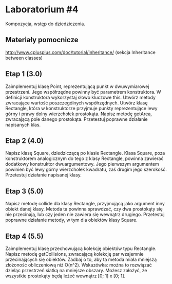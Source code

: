 # Laboratorium #4

Kompozycja, wstęp do dziedziczenia.

## Materiały pomocnicze

http://www.cplusplus.com/doc/tutorial/inheritance/ (sekcja Inheritance between classes)

## Etap 1 (3.0)

Zaimplementuj klasę Point, reprezentującą punkt w dwuwymiarowej przestrzeni. Jego współrzędne powinny być parametrem konstruktora. W definicji konstruktora wykorzystaj słowo kluczowe this. Utwórz metody zwracające wartość poszczególnych współrzędnych. Utwórz klasę Rectangle, która w konstruktorze przyjmuje punkty reprezentujące lewy górny i prawy dolny wierzchołek prostokąta. Napisz metodę getArea, zwracającą pole danego prostokąta. Przetestuj poprawne działanie napisanych klas.

## Etap 2 (4.0)

Napisz klasę Square, dziedziczącą po klasie Rectangle. Klasa Square, poza konstruktorem analogicznym do tego z klasy Rectangle, powinna zawierać dodatkowy konstruktor dwuargumentowy. Jego pierwszym argumentem powinien być lewy górny wierzchołek kwadratu, zaś drugim jego szerokość. Przetestuj działanie napisanej klasy.

## Etap 3 (5.0)

Napisz metodę collide dla klasy Rectangle, przyjmującą jako argument inny obiekt danej klasy. Metoda ta powinna sprawdzać, czy dwa prostokąty się nie przecinają, lub czy jeden nie zawiera się wewnątrz drugiego. Przetestuj poprawne działanie metody, w tym dla obiektów klasy Square.

## Etap 4 (5.5)

Zaimplementuj klasę przechowującą kolekcję obiektów typu Rectangle. Napisz metodę getCollisions, zwracającą kolekcję par wzajemnie przecinających się obiektów. Zadbaj o to, aby ta metoda miała mniejszą złożoność obliczeniową niż O(n^2). Wskazówka: można to rozwiązać dzieląc przestrzeń siatką na mniejsze obszary. Możesz założyć, że wszystkie prostokąty będą leżeć wewnątrz [0; 1] x [0; 1].
